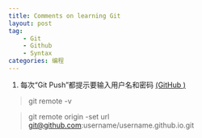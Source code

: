 ```yaml
---
title: Comments on learning Git
layout: post
tag:
    - Git
    - Github
    - Syntax
categories: 编程
---
```


1. 每次“Git Push”都提示要输入用户名和密码 [(GitHub <i class="fa fa-external-link"></i>)](https://help.github.com/articles/changing-a-remote-s-url/ "Changing a remote's URL")
>git remote -v

>git remote origin -set url git@github.com:username/username.github.io.git

